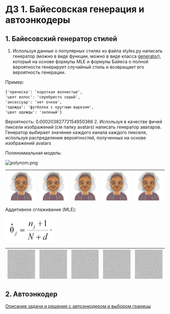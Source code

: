# ДЗ 1. Байесовская генерация и автоэнкодеры

## 1. Байесовский генератор стилей

1. Используя данные о популярных стилях из файла styles.py написать генератор (можно в виде функции, можно в виде класса [generator](https://wiki.python.org/moin/Generators)), который на основе формулы MLE и формулы Байеса о полной вероятности генерирует случайный стиль и 
возвращает его вероятность генерации.

Пример:

```
{'прическа': 'короткая волнистые', 
'цвет волос': 'серебристо серый', 
'аксессуар': 'нет очков', 
'одежда': 'футболка с круглым вырезом', 
'цвет одежды': 'зеленый'}
```

Вероятность: 0.00020382772154850366
2. Используя в качестве фичей пиксели изображений (см папку avatars) написать генератор аватаров.
Генератор выбирает значение каждого канала каждого пикселя, используя распределение вероятностей, полученных на основе изображений avatars

Полиномиальная модель:
    
![polynom.png](..%2F..%2F..%2FIdeaProjects%2F2024_deep_gen_models%2FLecture_1.Into_to_generative_models%2Fimages%2Fpolynom.png)

| ![0.png](imgs%2F0.png) | ![1.png](imgs%2F1.png) | ![2.png](imgs%2F2.png) | ![3.png](imgs%2F3.png) | ![4.png](imgs%2F4.png) |
|------------------------|------------------------|------------------------|------------------------|------------------------|

Аддитивное сглаживание (MLE):

![img.png](imgs/img.png)

| ![0_mle.png](imgs%2F0_mle.png) | ![1_mle.png](imgs%2F1_mle.png) | ![2_mle.png](imgs%2F2_mle.png) | ![3_mle.png](imgs%2F3_mle.png) | ![4_mle.png](imgs%2F4_mle.png) |
|--------------------------------|--------------------------------|--------------------------------|--------------------------------|--------------------------------|

## 2. Автоэнкодер

[Описание задачи и решение c автоэнкодером и выбором границы](https://github.com/sad-bkt/computer_vision_course/tree/Lab2/Lab2)

[//]: # (Решение с архитектурой [MNAD]&#40;https://github.com/cvlab-yonsei/MNAD&#41;)

[//]: # (1. Обучить)

[//]: # (2. Визуализировать кластеры скрытого пространства)
